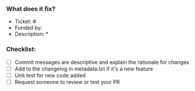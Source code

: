 ### What does it fix?
<!---
If your PR fixes an ticket, add `fix` in front of the ticket number. The ticket will be closed automatically.
If your PR doesn't fix entirely the ticket number, just add the ticket reference.
-->
* Ticket: #
* Funded by: 
* Description: 
  * 

<!-- screenshot if it's UI related -->

### Checklist:
<!--- Replace the space between square brackets by a `x` to make it checked -->
- [ ] Commit messages are descriptive and explain the rationale for changes
- [ ] Add to the changelog in metadata.txt if it's a new feature
- [ ] Unit test for new code added
- [ ] Request someone to review or test your PR
